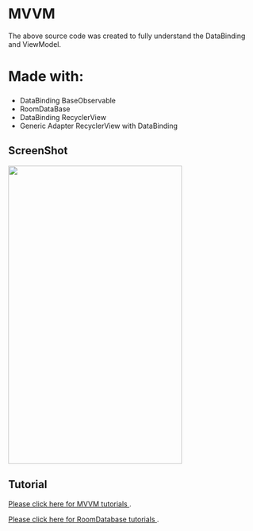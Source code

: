 # MVVM

The above source code was created to fully understand the DataBinding and ViewModel.
# Made with:
###  
- DataBinding BaseObservable
- RoomDataBase
- DataBinding RecyclerView
- Generic Adapter RecyclerView with DataBinding


## ScreenShot
<img src="https://raw.githubusercontent.com/shakbari435/MVVM/master/mvvm.jpg" height="600" width="350">

## Tutorial
[Please click here for MVVM tutorials ](http://phoenixdevs.ir/%d8%a2%d9%85%d9%88%d8%b2%d8%b4-%d9%85%d8%b9%d9%85%d8%a7%d8%b1%db%8c-mvvm-%db%8c%d8%a7-viewmodel/).

[Please click here for RoomDatabase tutorials  ](http://phoenixdevs.ir/%d8%a2%d9%85%d9%88%d8%b2%d8%b4-%d8%af%db%8c%d8%aa%d8%a7%d8%a8%db%8c%d8%b3-room-%d8%af%d8%b1-%d8%a7%d9%86%d8%af%d8%b1%d9%88%db%8c%d8%af/).

